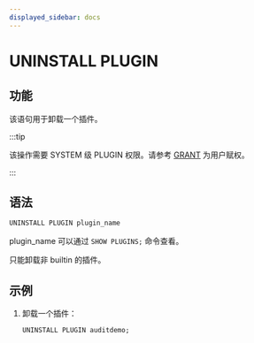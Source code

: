 ```yaml
---
displayed_sidebar: docs
---
```


# UNINSTALL PLUGIN

## 功能

该语句用于卸载一个插件。

:::tip

该操作需要 SYSTEM 级 PLUGIN 权限。请参考 [GRANT](../../account-management/GRANT.md) 为用户赋权。

:::

## 语法

```SQL
UNINSTALL PLUGIN plugin_name
```

plugin_name 可以通过 `SHOW PLUGINS;` 命令查看。

只能卸载非 builtin 的插件。

## 示例

1. 卸载一个插件：

    ```SQL
    UNINSTALL PLUGIN auditdemo;
    ```

